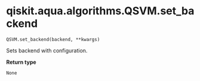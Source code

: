 # qiskit.aqua.algorithms.QSVM.set\_backend

`QSVM.set_backend(backend, **kwargs)`

Sets backend with configuration.

**Return type**

`None`
